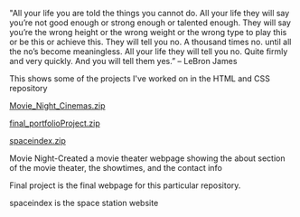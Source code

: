 "All your life you are told the things you cannot do. All your life they will say you’re not good enough or strong enough or talented enough. They will say you’re the wrong height or the wrong weight or the wrong type to play this or be this or achieve this. They will tell you no. A thousand times no. until all the no’s become meaningless. All your life they will tell you no. Quite firmly and very quickly. And you will tell them yes.” – LeBron James

This shows some of the projects I've worked on in the HTML and CSS repository

[Movie_Night_Cinemas.zip](https://github.com/domotaylor/HTML-and-CSS-Course-GitHub-repository/files/6424501/Movie_Night_Cinemas.zip)

[final_portfolioProject.zip](https://github.com/domotaylor/HTML-and-CSS-Course-GitHub-repository/files/6424503/final_portfolioProject.zip)

[spaceindex.zip](https://github.com/domotaylor/HTML-and-CSS-Course-GitHub-repository/files/6424505/spaceindex.zip)

Movie Night-Created a movie theater webpage showing the about  section of the movie  theater, the showtimes, and the contact info

Final project is the final webpage for this particular repository. 

spaceindex is the space station website 
